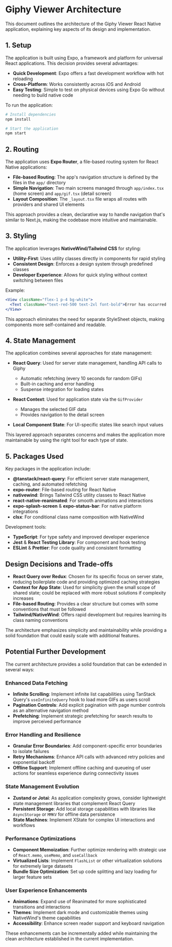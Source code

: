 # Giphy Viewer Architecture

This document outlines the architecture of the Giphy Viewer React Native application, explaining key aspects of its design and implementation.

## 1. Setup

The application is built using Expo, a framework and platform for universal React applications. This decision provides several advantages:

- **Quick Development**: Expo offers a fast development workflow with hot reloading
- **Cross-Platform**: Works consistently across iOS and Android
- **Easy Testing**: Simple to test on physical devices using Expo Go without needing to build native code

To run the application:

```bash
# Install dependencies
npm install

# Start the application
npm start
```

## 2. Routing

The application uses **Expo Router**, a file-based routing system for React Native applications:

- **File-based Routing**: The app's navigation structure is defined by the files in the `app/` directory
- **Simple Navigation**: Two main screens managed through `app/index.tsx` (home screen) and `app/gif.tsx` (detail screen)
- **Layout Composition**: The `_layout.tsx` file wraps all routes with providers and shared UI elements

This approach provides a clean, declarative way to handle navigation that's similar to Next.js, making the codebase more intuitive and maintainable.

## 3. Styling

The application leverages **NativeWind/Tailwind CSS** for styling:

- **Utility-First**: Uses utility classes directly in components for rapid styling
- **Consistent Design**: Enforces a design system through predefined classes
- **Developer Experience**: Allows for quick styling without context switching between files

Example:

```jsx
<View className="flex-1 p-4 bg-white">
  <Text className="text-red-500 text-2xl font-bold">Error has occurred:</Text>
</View>
```

This approach eliminates the need for separate StyleSheet objects, making components more self-contained and readable.

## 4. State Management

The application combines several approaches for state management:

- **React Query**: Used for server state management, handling API calls to Giphy

  - Automatic refetching (every 10 seconds for random GIFs)
  - Built-in caching and error handling
  - Suspense integration for loading states

- **React Context**: Used for application state via the `GifProvider`

  - Manages the selected GIF data
  - Provides navigation to the detail screen

- **Local Component State**: For UI-specific states like search input values

This layered approach separates concerns and makes the application more maintainable by using the right tool for each type of state.

## 5. Packages Used

Key packages in the application include:

- **@tanstack/react-query**: For efficient server state management, caching, and automated refetching
- **expo-router**: File-based routing for React Native
- **nativewind**: Brings Tailwind CSS utility classes to React Native
- **react-native-reanimated**: For smooth animations and interactions
- **expo-splash-screen** & **expo-status-bar**: For native platform integrations
- **clsx**: For conditional class name composition with NativeWind

Development tools:

- **TypeScript**: For type safety and improved developer experience
- **Jest** & **React Testing Library**: For component and hook testing
- **ESLint** & **Prettier**: For code quality and consistent formatting

## Design Decisions and Trade-offs

- **React Query over Redux**: Chosen for its specific focus on server state, reducing boilerplate code and providing optimized caching strategies
- **Context for App State**: Used for simplicity given the small scope of shared state; could be replaced with more robust solutions if complexity increases
- **File-based Routing**: Provides a clear structure but comes with some conventions that must be followed
- **Tailwind/NativeWind**: Offers rapid development but requires learning its class naming conventions

The architecture emphasizes simplicity and maintainability while providing a solid foundation that could easily scale with additional features.

## Potential Further Development

The current architecture provides a solid foundation that can be extended in several ways:

### Enhanced Data Fetching

- **Infinite Scrolling**: Implement infinite list capabilities using TanStack Query's `useInfiniteQuery` hook to load more GIFs as users scroll
- **Pagination Controls**: Add explicit pagination with page number controls as an alternative navigation method
- **Prefetching**: Implement strategic prefetching for search results to improve perceived performance

### Error Handling and Resilience

- **Granular Error Boundaries**: Add component-specific error boundaries to isolate failures
- **Retry Mechanisms**: Enhance API calls with advanced retry policies and exponential backoff
- **Offline Support**: Implement offline caching and queueing of user actions for seamless experience during connectivity issues

### State Management Evolution

- **Zustand or Jotai**: As application complexity grows, consider lightweight state management libraries that complement React Query
- **Persistent Storage**: Add local storage capabilities with libraries like `AsyncStorage` or `MMKV` for offline data persistence
- **State Machines**: Implement XState for complex UI interactions and workflows

### Performance Optimizations

- **Component Memoization**: Further optimize rendering with strategic use of `React.memo`, `useMemo`, and `useCallback`
- **Virtualized Lists**: Implement `FlashList` or other virtualization solutions for extremely large datasets
- **Bundle Size Optimization**: Set up code splitting and lazy loading for larger feature sets

### User Experience Enhancements

- **Animations**: Expand use of Reanimated for more sophisticated transitions and interactions
- **Themes**: Implement dark mode and customizable themes using NativeWind's theme capabilities
- **Accessibility**: Enhance screen reader support and keyboard navigation

These enhancements can be incrementally added while maintaining the clean architecture established in the current implementation.
